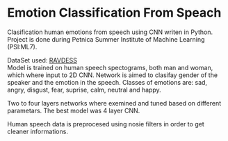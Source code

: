 # Emotion Classification From Speach

Clasification human emotions from speech using CNN writen in Python. \
Project is done during Petnica Summer Institute of Machine Learning (PSI:ML7).

DataSet used: [RAVDESS](https://www.kaggle.com/uwrfkaggler/ravdess-emotional-speech-audio) \
Model is trained on human speech spectograms, both man and woman, which where input to 2D CNN. Network is aimed to clasifay gender of the speaker and the emotion in the speech. Classes of emotions are: sad, angry, disgust, fear, suprise, calm, neutral and happy.

Two to four layers networks where exemined and tuned based on different parametars. The best model was 4 layer CNN.

Human speech data is preprocesed using nosie filters in order to get cleaner informations.
